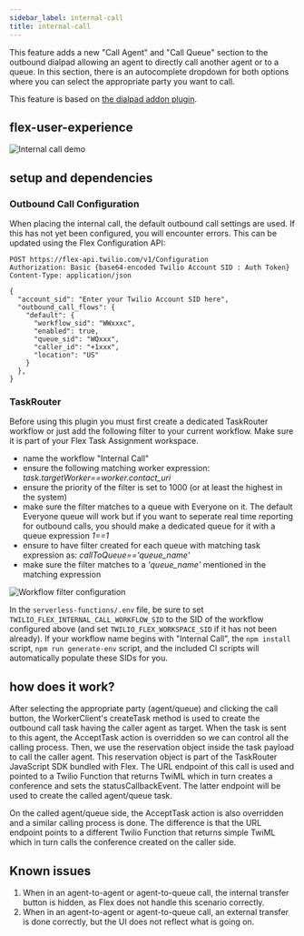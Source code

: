 ```yaml
---
sidebar_label: internal-call
title: internal-call
---
```


This feature adds a new "Call Agent" and "Call Queue" section to the outbound dialpad allowing an agent to directly call another agent or to a queue. In this section, there is an autocomplete dropdown for both options where you can select the appropriate party you want to call.

This feature is based on [the dialpad addon plugin](https://github.com/twilio-professional-services/flex-dialpad-addon-plugin).

## flex-user-experience

![Internal call demo](/img/features/internal-call/outbound_call_queue.gif)

## setup and dependencies

### Outbound Call Configuration

When placing the internal call, the default outbound call settings are used. If this has not yet been configured, you will encounter errors. This can be updated using the Flex Configuration API:

```
POST https://flex-api.twilio.com/v1/Configuration
Authorization: Basic {base64-encoded Twilio Account SID : Auth Token}
Content-Type: application/json

{
  "account_sid": "Enter your Twilio Account SID here",
  "outbound_call_flows": {
    "default": {
      "workflow_sid": "WWxxxc",
      "enabled": true,
      "queue_sid": "WQxxx",
      "caller_id": "+1xxx",
      "location": "US"
    }
  },
}
```

### TaskRouter

Before using this plugin you must first create a dedicated TaskRouter workflow or just add the following filter to your current workflow. Make sure it is part of your Flex Task Assignment workspace.

- name the workflow "Internal Call"
- ensure the following matching worker expression: _task.targetWorker==worker.contact_uri_
- ensure the priority of the filter is set to 1000 (or at least the highest in the system)
- make sure the filter matches to a queue with Everyone on it. The default Everyone queue will work but if you want to seperate real time reporting for outbound calls, you should make a dedicated queue for it with a queue expression _1==1_
- ensure to have filter created for each queue with matching task expression as: _callToQueue=='queue_name'_
- make sure the filter matches to a _'queue_name'_ mentioned in the matching expression

![Workflow filter configuration](/img/features/internal-call/outbound-filter.png)

In the `serverless-functions/.env` file, be sure to set `TWILIO_FLEX_INTERNAL_CALL_WORKFLOW_SID` to the SID of the workflow configured above (and set `TWILIO_FLEX_WORKSPACE_SID` if it has not been already). If your workflow name begins with "Internal Call", the `npm install` script, `npm run generate-env` script, and the included CI scripts will automatically populate these SIDs for you.

## how does it work?

After selecting the appropriate party (agent/queue) and clicking the call button, the WorkerClient's createTask method is used to create the outbound call task having the caller agent as target. When the task is sent to this agent, the AcceptTask action is overridden so we can control all the calling process. Then, we use the reservation object inside the task payload to call the caller agent. This reservation object is part of the TaskRouter JavaScript SDK bundled with Flex. The URL endpoint of this call is used and pointed to a Twilio Function that returns TwiML which in turn creates a conference and sets the statusCallbackEvent. The latter endpoint will be used to create the called agent/queue task.

On the called agent/queue side, the AcceptTask action is also overridden and a similar calling process is done. The difference is that the URL endpoint points to a different Twilio Function that returns simple TwiML which in turn calls the conference created on the caller side.

## Known issues

1. When in an agent-to-agent or agent-to-queue call, the internal transfer button is hidden, as Flex does not handle this scenario correctly.
2. When in an agent-to-agent or agent-to-queue call, an external transfer is done correctly, but the UI does not reflect what is going on.
